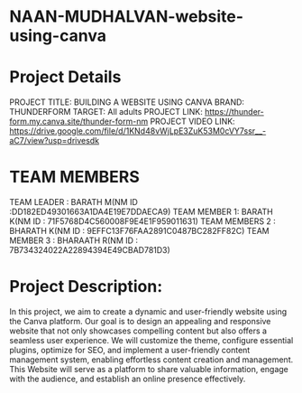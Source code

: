 # NAAN-MUDHALVAN-website-using-canva
# Project Details
  PROJECT TITLE: BUILDING A WEBSITE USING CANVA
  BRAND: THUNDERFORM
  TARGET: All adults 
  PROJECT LINK: https://thunder-form.my.canva.site/thunder-form-nm
  PROJECT VIDEO LINK: https://drive.google.com/file/d/1KNd48vWjLpE3ZuK53M0cVY7ssr__-aC7/view?usp=drivesdk
# TEAM MEMBERS
  TEAM LEADER : BARATH M(NM ID :DD182ED49301663A1DA4E19E7DDAECA9)
  TEAM MEMBER 1: BARATH K(NM ID : 71F5768D4C560008F9E4E1F959011631)
  TEAM MEMBERS 2 : BHARATH K(NM ID : 9EFFC13F76FAA2891C0487BC282FF82C)
  TEAM MEMBER 3 : BHARAATH R(NM ID : 7B734324022A22894394E49CBAD781D3)

# Project Description:
In this project, we aim to create a dynamic and user-friendly website using the Canva platform. Our goal is to design an appealing and responsive website that not only showcases compelling content but also offers a seamless user experience. We will customize the theme, configure essential plugins, optimize for SEO, and implement a user-friendly content management system, enabling effortless content creation and management. This Website will serve as a platform to share valuable information, engage with the audience, and establish an online presence effectively.

